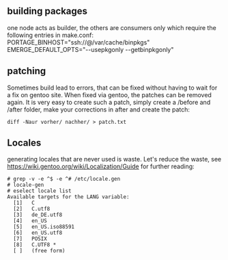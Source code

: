## building packages
one node acts as builder, the others are consumers only which require the following entries in make.conf:
PORTAGE_BINHOST="ssh://<package builder user>@<package builder host>/var/cache/binpkgs"
EMERGE_DEFAULT_OPTS="--usepkgonly --getbinpkgonly"

## patching
Sometimes build lead to errors, that can be fixed without having to wait for a fix on gentoo site. When fixed via gentoo, the patches can be removed again.
It is very easy to create such a patch, simply create a /before and /after folder, make your corrections in after and create the patch:
    
    diff -Naur vorher/ nachher/ > patch.txt

## Locales

generating locales that are never used is waste. Let's reduce the waste, see https://wiki.gentoo.org/wiki/Localization/Guide  for further reading:
```
# grep -v -e ^$ -e ^# /etc/locale.gen
# locale-gen
# eselect locale list
Available targets for the LANG variable:
  [1]   C
  [2]   C.utf8
  [3]   de_DE.utf8
  [4]   en_US
  [5]   en_US.iso88591
  [6]   en_US.utf8
  [7]   POSIX
  [8]   C.UTF8 *
  [ ]   (free form)
```
